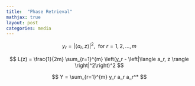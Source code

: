 ```yaml
---
title:  "Phase Retrieval"
mathjax: true
layout: post
categories: media
---
```


$$
y_r = \left|\langle a_r, z \rangle \right|^2, ~~ \text{for}~ r = 1, 2, ..., m
$$

$$
L(z) = \frac{1}{2m} \sum_{r=1}^{m} \left(y_r - \left|\langle a_r, z \rangle \right|^2\right)^2
$$

$$
Y = \sum_{r=1}^{m} y_r a_r a_r^*
$$
